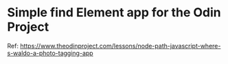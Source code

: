# Simple find Element app for the Odin Project


Ref: <https://www.theodinproject.com/lessons/node-path-javascript-where-s-waldo-a-photo-tagging-app>